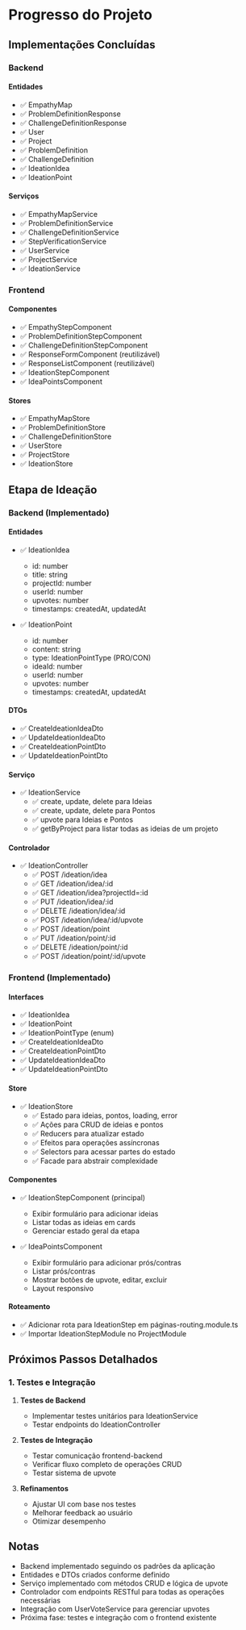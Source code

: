 # Progresso do Projeto

## Implementações Concluídas

### Backend

#### Entidades

- ✅ EmpathyMap
- ✅ ProblemDefinitionResponse
- ✅ ChallengeDefinitionResponse
- ✅ User
- ✅ Project
- ✅ ProblemDefinition
- ✅ ChallengeDefinition
- ✅ IdeationIdea
- ✅ IdeationPoint

#### Serviços

- ✅ EmpathyMapService
- ✅ ProblemDefinitionService
- ✅ ChallengeDefinitionService
- ✅ StepVerificationService
- ✅ UserService
- ✅ ProjectService
- ✅ IdeationService

### Frontend

#### Componentes

- ✅ EmpathyStepComponent
- ✅ ProblemDefinitionStepComponent
- ✅ ChallengeDefinitionStepComponent
- ✅ ResponseFormComponent (reutilizável)
- ✅ ResponseListComponent (reutilizável)
- ✅ IdeationStepComponent
- ✅ IdeaPointsComponent

#### Stores

- ✅ EmpathyMapStore
- ✅ ProblemDefinitionStore
- ✅ ChallengeDefinitionStore
- ✅ UserStore
- ✅ ProjectStore
- ✅ IdeationStore

## Etapa de Ideação

### Backend (Implementado)

#### Entidades

- ✅ IdeationIdea

  - id: number
  - title: string
  - projectId: number
  - userId: number
  - upvotes: number
  - timestamps: createdAt, updatedAt

- ✅ IdeationPoint
  - id: number
  - content: string
  - type: IdeationPointType (PRO/CON)
  - ideaId: number
  - userId: number
  - upvotes: number
  - timestamps: createdAt, updatedAt

#### DTOs

- ✅ CreateIdeationIdeaDto
- ✅ UpdateIdeationIdeaDto
- ✅ CreateIdeationPointDto
- ✅ UpdateIdeationPointDto

#### Serviço

- ✅ IdeationService
  - ✅ create, update, delete para Ideias
  - ✅ create, update, delete para Pontos
  - ✅ upvote para Ideias e Pontos
  - ✅ getByProject para listar todas as ideias de um projeto

#### Controlador

- ✅ IdeationController
  - ✅ POST /ideation/idea
  - ✅ GET /ideation/idea/:id
  - ✅ GET /ideation/idea?projectId=:id
  - ✅ PUT /ideation/idea/:id
  - ✅ DELETE /ideation/idea/:id
  - ✅ POST /ideation/idea/:id/upvote
  - ✅ POST /ideation/point
  - ✅ PUT /ideation/point/:id
  - ✅ DELETE /ideation/point/:id
  - ✅ POST /ideation/point/:id/upvote

### Frontend (Implementado)

#### Interfaces

- ✅ IdeationIdea
- ✅ IdeationPoint
- ✅ IdeationPointType (enum)
- ✅ CreateIdeationIdeaDto
- ✅ CreateIdeationPointDto
- ✅ UpdateIdeationIdeaDto
- ✅ UpdateIdeationPointDto

#### Store

- ✅ IdeationStore
  - ✅ Estado para ideias, pontos, loading, error
  - ✅ Ações para CRUD de ideias e pontos
  - ✅ Reducers para atualizar estado
  - ✅ Efeitos para operações assíncronas
  - ✅ Selectors para acessar partes do estado
  - ✅ Facade para abstrair complexidade

#### Componentes

- ✅ IdeationStepComponent (principal)

  - Exibir formulário para adicionar ideias
  - Listar todas as ideias em cards
  - Gerenciar estado geral da etapa

- ✅ IdeaPointsComponent

  - Exibir formulário para adicionar prós/contras
  - Listar prós/contras
  - Mostrar botões de upvote, editar, excluir
  - Layout responsivo

#### Roteamento

- ✅ Adicionar rota para IdeationStep em páginas-routing.module.ts
- ✅ Importar IdeationStepModule no ProjectModule

## Próximos Passos Detalhados

### 1. Testes e Integração

1. **Testes de Backend**

   - Implementar testes unitários para IdeationService
   - Testar endpoints do IdeationController

2. **Testes de Integração**

   - Testar comunicação frontend-backend
   - Verificar fluxo completo de operações CRUD
   - Testar sistema de upvote

3. **Refinamentos**
   - Ajustar UI com base nos testes
   - Melhorar feedback ao usuário
   - Otimizar desempenho

## Notas

- Backend implementado seguindo os padrões da aplicação
- Entidades e DTOs criados conforme definido
- Serviço implementado com métodos CRUD e lógica de upvote
- Controlador com endpoints RESTful para todas as operações necessárias
- Integração com UserVoteService para gerenciar upvotes
- Próxima fase: testes e integração com o frontend existente
